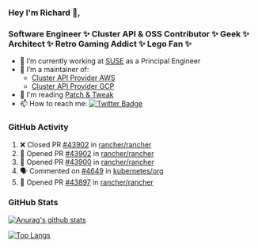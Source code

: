 ### Hey I'm Richard 👋, 

<h3 align="left">Software Engineer ✨ Cluster API & OSS Contributor ✨ Geek ✨ Architect ✨ Retro Gaming Addict ✨ Lego Fan ✨</h3>

- 🔭 I’m currently working at [SUSE](https://www.suse.com/) as a Principal Engineer
- 👯 I’m a maintainer of:
  -  [Cluster API Provider AWS](https://github.com/kubernetes-sigs/cluster-api-provider-aws)
  -  [Cluster API Provider GCP](https://github.com/kubernetes-sigs/cluster-api-provider-gcp)
- 💬 I'm reading [Patch & Tweak](https://bjooks.com/products/patch-tweak-exploring-modular-synthesis)
- 📫 How to reach me: [![Twitter Badge](https://img.shields.io/badge/-@fruit_case-00acee?style=flat&logo=Twitter&logoColor=white)](https://twitter.com/intent/follow?screen_name=fruit_case "Follow on Twitter")

### GitHub Activity 

<!--START_SECTION:activity-->
1. ❌ Closed PR [#43902](https://github.com/rancher/rancher/pull/43902) in [rancher/rancher](https://github.com/rancher/rancher)
2. 💪 Opened PR [#43902](https://github.com/rancher/rancher/pull/43902) in [rancher/rancher](https://github.com/rancher/rancher)
3. 💪 Opened PR [#43900](https://github.com/rancher/rancher/pull/43900) in [rancher/rancher](https://github.com/rancher/rancher)
4. 🗣 Commented on [#4649](https://github.com/kubernetes/org/issues/4649#issuecomment-1875182780) in [kubernetes/org](https://github.com/kubernetes/org)
5. 💪 Opened PR [#43897](https://github.com/rancher/rancher/pull/43897) in [rancher/rancher](https://github.com/rancher/rancher)
<!--END_SECTION:activity-->

### GitHub Stats

[![Anurag's github stats](https://github-readme-stats.vercel.app/api?username=richardcase&count_private=true&show_icons=true)](https://github.com/anuraghazra/github-readme-stats)

[![Top Langs](https://github-readme-stats.vercel.app/api/top-langs/?username=richardcase&hide=html&layout=compact)](https://github.com/anuraghazra/github-readme-stats)
